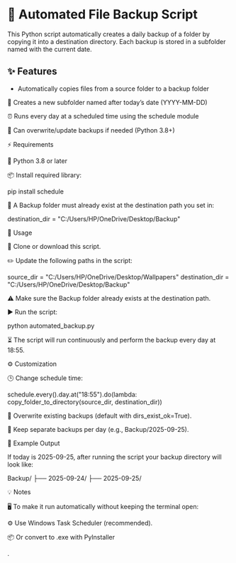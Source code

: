 # 💾 Automated File Backup Script
This Python script automatically creates a daily backup of a folder by copying it into a destination directory. Each backup is stored in a subfolder named with the current date.

## ✨ Features
- Automatically copies files from a source folder to a backup folder

📅 Creates a new subfolder named after today’s date (YYYY-MM-DD)

⏰ Runs every day at a scheduled time using the schedule module

🔄 Can overwrite/update backups if needed (Python 3.8+)

⚡ Requirements

🐍 Python 3.8 or later

📦 Install required library:

pip install schedule


📁 A Backup folder must already exist at the destination path you set in:

destination_dir = "C:/Users/HP/OneDrive/Desktop/Backup"

🚀 Usage

🔧 Clone or download this script.

✏️ Update the following paths in the script:

source_dir = "C:/Users/HP/OneDrive/Desktop/Wallpapers"
destination_dir = "C:/Users/HP/OneDrive/Desktop/Backup"


⚠️ Make sure the Backup folder already exists at the destination path.

▶️ Run the script:

python automated_backup.py


⏳ The script will run continuously and perform the backup every day at 18:55.

⚙️ Customization

🕒 Change schedule time:

schedule.every().day.at("18:55").do(lambda: copy_folder_to_directory(source_dir, destination_dir))


🔄 Overwrite existing backups (default with dirs_exist_ok=True).

📂 Keep separate backups per day (e.g., Backup/2025-09-25).

📂 Example Output

If today is 2025-09-25, after running the script your backup directory will look like:

Backup/
 ├── 2025-09-24/
 ├── 2025-09-25/

💡 Notes

🖥️ To make it run automatically without keeping the terminal open:

⚙️ Use Windows Task Scheduler (recommended).

📦 Or convert to .exe with PyInstaller

.

